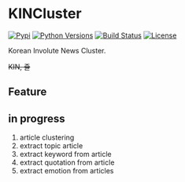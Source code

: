 # KINCluster
[![Pypi](https://img.shields.io/pypi/v/KINCluster.svg)](https://pypi.python.org/pypi/KINCluster)
[![Python Versions](https://img.shields.io/pypi/pyversions/KINCluster.svg)](https://pypi.python.org/pypi/KINCluster)
[![Build Status](https://travis-ci.org/MaybeS/KINCluster.svg?branch=master)](https://travis-ci.org/MaybeS/KINCluster)
[![License](https://img.shields.io/badge/licence-GPL-blue.svg)](http://www.gnu.org/copyleft/gpl.html)

Korean Involute News Cluster. 

~~KIN, 즐~~

## Feature


## in progress
1. article clustering
2. extract topic article
3. extract keyword from article
4. extract quotation from article
5. extract emotion from articles